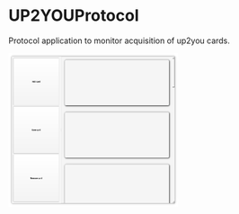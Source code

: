 # UP2YOUProtocol
Protocol application to monitor acquisition of up2you cards.

<img src="res/screenshot.png" width="60%">